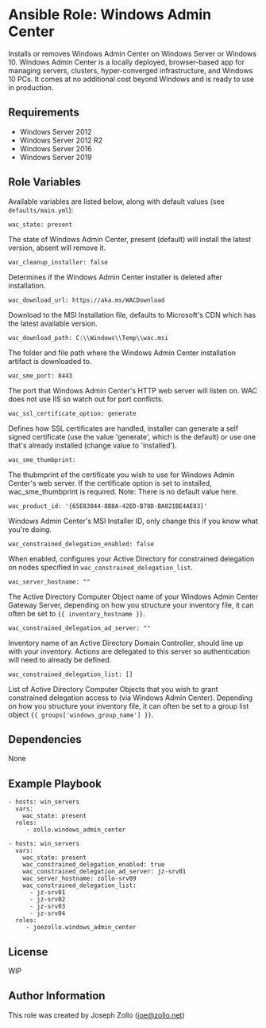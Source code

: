 Ansible Role: Windows Admin Center
=========

Installs or removes Windows Admin Center on Windows Server or Windows 10. Windows Admin Center is a locally deployed, browser-based app for managing servers, clusters, hyper-converged infrastructure, and Windows 10 PCs. It comes at no additional cost beyond Windows and is ready to use in production.

Requirements
------------

* Windows Server 2012
* Windows Server 2012 R2
* Windows Server 2016
* Windows Server 2019

Role Variables
--------------

Available variables are listed below, along with default values (see `defaults/main.yml`):

    wac_state: present

The state of Windows Admin Center, present (default) will install the latest version, absent will remove it.

    wac_cleanup_installer: false

Determines if the Windows Admin Center installer is deleted after installation.

    wac_download_url: https://aka.ms/WACDownload

Download to the MSI Installation file, defaults to Microsoft's CDN which has the latest available version.

    wac_download_path: C:\\Windows\\Temp\\wac.msi

The folder and file path where the Windows Admin Center installation artifact is downloaded to.

    wac_sme_port: 8443

The port that Windows Admin Center's HTTP web server will listen on. WAC does not use IIS so watch out for port conflicts.

    wac_ssl_certificate_option: generate

Defines how SSL certificates are handled, installer can generate a self signed certificate (use the value 'generate', which is the default) or use one that's already installed (change value to 'installed').

    wac_sme_thumbprint: 

The thubmprint of the certificate you wish to use for Windows Admin Center's web server. If the certificate option is set to installed, wac_sme_thumbprint is required. Note: There is no default value here.

    wac_product_id: '{65E83844-8B8A-42ED-B78D-BA021BE4AE83}'

Windows Admin Center's MSI Installer ID, only change this if you know what you're doing.

    wac_constrained_delegation_enabled: false

When enabled, configures your Active Directory for constrained delegation on nodes specified in `wac_constrained_delegation_list`.

    wac_server_hostname: ""

The Active Directory Computer Object name of your Windows Admin Center Gateway Server, depending on how you structure your inventory file, it can often be set to `{{ inventory_hostname }}`.

    wac_constrained_delegation_ad_server: ""

Inventory name of an Active Directory Domain Controller, should line up with your inventory. Actions are delegated to this server so authentication will need to already be defined.

    wac_constrained_delegation_list: []

List of Active Directory Computer Objects that you wish to grant constrained delegation access to (via Windows Admin Center). Depending on how you structure your inventory file, it can often be set to a group list object `{{ groups['windows_group_name'] }}`.

Dependencies
------------

None

Example Playbook
----------------

    - hosts: win_servers
      vars:
        wac_state: present
      roles:
         - zollo.windows_admin_center

    - hosts: win_servers
      vars:
        wac_state: present
        wac_constrained_delegation_enabled: true
        wac_constrained_delegation_ad_server: jz-srv01
        wac_server_hostname: zollo-srv09
        wac_constrained_delegation_list:
          - jz-srv01
          - jz-srv02
          - jz-srv03
          - jz-srv04
      roles:
         - joezollo.windows_admin_center


License
-------

WIP

Author Information
------------------

This role was created by Joseph Zollo (joe@zollo.net)
